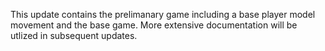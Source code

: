 This update contains the prelimanary game including a base player model movement and the base game. More extensive documentation will be utlized in subsequent updates. 
